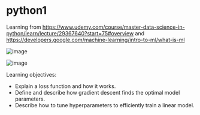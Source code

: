 # python1
Learning from https://www.udemy.com/course/master-data-science-in-python/learn/lecture/29367640?start=75#overview and https://developers.google.com/machine-learning/intro-to-ml/what-is-ml 


![image](https://github.com/user-attachments/assets/623e4b9f-743b-4515-979f-6a3bad556731)


![image](https://github.com/user-attachments/assets/5f126332-594b-4513-b0f1-9e851c4d10da)






Learning objectives:
- Explain a loss function and how it works.
- Define and describe how gradient descent finds the optimal model parameters.
- Describe how to tune hyperparameters to efficiently train a linear model.
